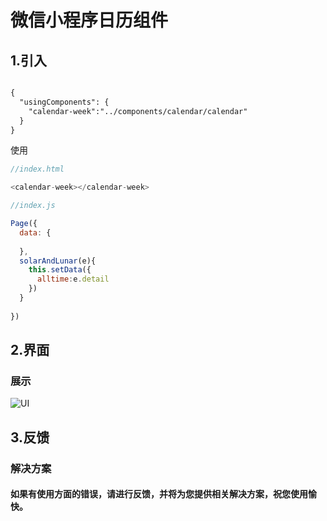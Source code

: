 # 微信小程序日历组件


## 1.引入

```html

{
  "usingComponents": {
    "calendar-week":"../components/calendar/calendar"
  }
}

```
使用
```javascript
//index.html

<calendar-week></calendar-week>

```
```javascript
//index.js

Page({
  data: {
    
  },
  solarAndLunar(e){
    this.setData({
      alltime:e.detail
    })
  }
 
})

```


## 2.界面

### 展示
![UI](https://raw.githubusercontent.com/17562105692/smallCD-/master/url-1.jpg)


## 3.反馈
### 解决方案
#### 如果有使用方面的错误，请进行反馈，并将为您提供相关解决方案，祝您使用愉快。